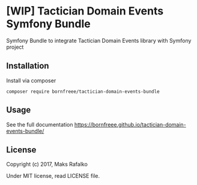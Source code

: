 [WIP] Tactician Domain Events Symfony Bundle
======================================

Symfony Bundle to integrate Tactician Domain Events library with Symfony project

Installation
------------

Install via composer

```
composer require bornfreee/tactician-domain-events-bundle
```

Usage
-----

See the full documentation https://bornfreee.github.io/tactician-domain-events-bundle/

License
-------

Copyright (c) 2017, Maks Rafalko

Under MIT license, read LICENSE file.
